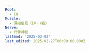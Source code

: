 ```yaml
---
Root:
  - C8
Muscle:
  - 深指屈筋（IV・V指）
Nerve:
  - 尺骨神経
lastmod: '2025-03-03'
last_edited: 2025-02-27T00:00:00.000Z
---
```




